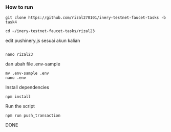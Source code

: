  ### How to run

```shell
git clone https://github.com/rizal270101/inery-testnet-faucet-tasks -b task4
```

```shell
cd ~/inery-testnet-faucet-tasks/rizal23
```
edit pushinery.js sesuai akun kalian
```shell

nano rizal23

```
dan ubah file .env-sample
```shell
mv .env-sample .env
nano .env
```

Install dependencies

```shell
npm install
```

Run the script

```
npm run push_transaction
```
DONE
